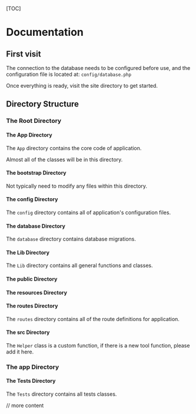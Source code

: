 [TOC]

# Documentation

## First visit

The connection to the database needs to be configured before use, and the configuration file is located at: `config/database.php`

Once everything is ready, visit the site directory to get started.

## Directory Structure

### The Root Directory

#### The App Directory

The `App` directory contains the core code of application.

Almost all of the classes will be in this directory.

#### The bootstrap Directory

Not typically need to modify any files within this directory.

#### The config Directory

The `config` directory contains all of application's configuration files.

#### The database Directory

The `database` directory contains database migrations.

#### The Lib Directory

The `Lib` directory contains all general functions and classes.

#### The public Directory

#### The resources Directory

#### The routes Directory

The `routes` directory contains all of the route definitions for application.

#### The src Directory

The `Helper` class is a custom function, if there is a new tool function, please add it here.

### The app Directory

#### The Tests Directory

The `Tests` directory contains all tests classes.

// more content
